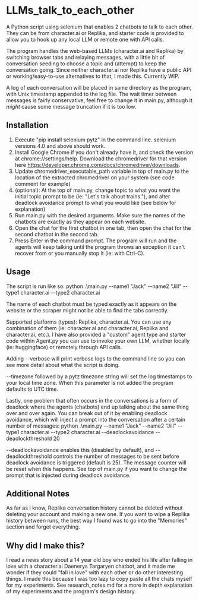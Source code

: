 # LLMs_talk_to_each_other
A Python script using selenium that enables 2 chatbots to talk to each other. They can be from character.ai or Replika, and starter code is provided to allow you to hook up any local LLM or remote one with API calls.

The program handles the web-based LLMs (character.ai and Replika) by switching browser tabs and relaying messages, with a little bit of conversation seeding to choose a topic and (attempt) to keep the conversation going. Since neither character.ai nor Replika have a public API or working/easy-to-use alternatives to that, I made this. Currently WIP.

A log of each conversation will be placed in same directory as the program, with Unix timestamp appended to the log file. The wait timer between messages is fairly conservative, feel free to change it in main.py, although it *might* cause some message truncation if it is too low.

## Installation
1. Execute "pip install selenium pytz" in the command line. selenium versions 4.0 and above should work.
2. Install Google Chrome if you don't already have it, and check the version at chrome://settings/help. Download the chromedriver for that version here https://developer.chrome.com/docs/chromedriver/downloads.
3. Update chromedriver_executable_path variable in top of main.py to the location of the extracted chromedriver on your system (see code comment for example)
4. (optional): At the top of main.py, change topic to what you want the initial topic prompt to be (ie: "Let's talk about trains."), and alter deadlock avoidance prompt to what you would like (see below for explanation)
5. Run main.py with the desired arguments. Make sure the names of the chatbots are exactly as they appear on each website.
6. Open the chat for the first chatbot in one tab, then open the chat for the second chatbot in the second tab.
7. Press Enter in the command prompt. The program will run and the agents will keep talking until the program throws an exception it can't recover from or you manually stop it (ie: with Ctrl-C).

## Usage
The script is run like so:
    python .\main.py --name1 "Jack" --name2 "Jill" --type1  character.ai --type2 character.ai
	
The name of each chatbot must be typed exactly as it appears on the website or the scraper might not be able to find the tabs correctly.

Supported platforms (types): Replika, character.ai. You can use any combination of them (ie: character.ai and character.ai, Replika and character.ai, etc.). I have also provided a "custom" agent type and starter code within Agent.py you can use to invoke your own LLM, whether locally (ie: huggingface) or remotely through API calls.

Adding --verbose will print verbose logs to the command line so you can see more detail about what the script is doing.

--timezone followed by a pytz timezone string will set the log timestamps to your local time zone. When this parameter is not added the program defaults to UTC time.

Lastly, one problem that often occurs in the conversations is a form of deadlock where the agents (chatbots) end up talking about the same thing over and over again. You can break out of it by enabling deadlock avoidance, which will inject a prompt into the conversation after a certain number of messages:
    python .\main.py --name1 "Jack" --name2 "Jill" --type1  character.ai --type2 character.ai --deadlockavoidance --deadlockthreshold 20
	
--deadlockavoidance enables this (disabled by default), and --deadlockthreshold controls the number of messages to be sent before deadlock avoidance is triggered (default is 25). The message counter will be reset when this happens. See top of main.py if you want to change the prompt that is injected during deadlock avoidance.

## Additional Notes

As far as I know, Replika conversation history cannot be deleted without deleting your account and making a new one. If you want to wipe a Replika history between runs, the best way I found was to go into the "Memories" section and forget everything.	

## Why did I make this?

I read a news story about a 14 year old boy who ended his life after falling in love with a character.ai Daenerys Targaryen chatbot, and it made me wonder if they could "fall in love" with each other or do other interesting things. I made this because I was too lazy to copy paste all the chats myself for my experiments. See research_notes.md for a more in depth explanation of my experiments and the program's design history.

